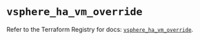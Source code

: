 # `vsphere_ha_vm_override`

Refer to the Terraform Registry for docs: [`vsphere_ha_vm_override`](https://registry.terraform.io/providers/vmware/vsphere/2.14.1/docs/resources/ha_vm_override).
